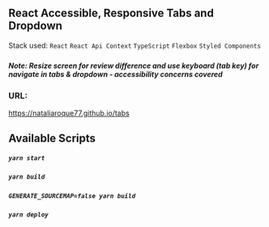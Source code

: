 ## React Accessible, Responsive Tabs and Dropdown
Stack used:
`React`
`React Api Context`
`TypeScript`
`Flexbox`
`Styled Components`

#####
##### Note: Resize screen for review difference and use keyboard (tab key) for navigate in tabs & dropdown - accessibility concerns covered
### URL:
https://nataliaroque77.github.io/tabs


## Available Scripts
##### `yarn start`
##### `yarn build`

#####  `GENERATE_SOURCEMAP=false yarn build`
#####  `yarn deploy`
